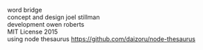 word bridge  
concept and design joel stillman  
development owen roberts  
MIT License 2015  
using node thesaurus https://github.com/daizoru/node-thesaurus  

